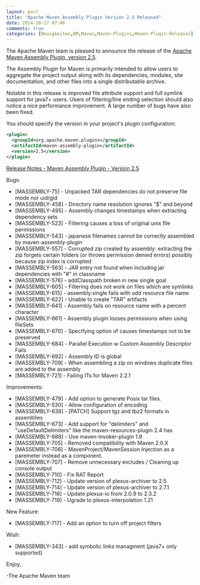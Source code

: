 ```yaml
---
layout: post
title: "Apache Maven Assembly Plugin Version 2.5 Released"
date: 2014-10-27 07:46
comments: true
categories: [Neuigkeiten,BM,Maven,Maven-Plugins,Maven-Plugin-Releases]
---
```

The Apache Maven team is pleased to announce the release of the 
[Apache Maven Assembly Plugin, version 2.5](http://maven.apache.org/plugins/maven-assembly-plugin).

The Assembly Plugin for Maven is primarily intended to allow users to aggregate
the project output along with its dependencies, modules, site documentation,
and other files into a single distributable archive.

Notable in this release is improved file attribute support and full
symlink support for java7+ users. Users of filtering/line ending
selection should also notice a nice performance improvement.  A large
number of bugs have also been fixed.

You should specify the version in your project's plugin configuration:

``` xml
<plugin>
  <groupId>org.apache.maven.plugins</groupId>
  <artifactId>maven-assembly-plugin</artifactId>
  <version>2.5</version>
</plugin>
```

<!-- more -->


[Release Notes - Maven Assembly Plugin - Version 2.5](http://jira.codehaus.org/secure/ReleaseNote.jspa?version=18952&styleName=Text&projectId=11126)

Bugs:

 * [MASSEMBLY-75] - Unpacked TAR dependencies do not preserve file
mode nor uid/gid
 * [MASSEMBLY-458] - Directory name resolution ignores "$" and beyond
 * [MASSEMBLY-495] - Assembly changes timestamps when extracting dependency sets
 * [MASSEMBLY-523] - Filtering causes a loss of original unix file permissions
 * [MASSEMBLY-543] - japanese filenames cannot be correctly assembled by maven-assembly-plugin
 * [MASSEMBLY-557] - Corrupted zip created by assembly: extracting the zip forgets certain folders (or throws permission denied errors) possibly because zip index is corrupted
 * [MASSEMBLY-563] - JAR entry not found when including jar dependencies with "#" in classname
 * [MASSEMBLY-576] - addClasspath broken in new single goal
 * [MASSEMBLY-605] - Filtering does not work on files which are symlinks
 * [MASSEMBLY-615] - assembly:single fails with odd resource file name
 * [MASSEMBLY-622] - Unable to create "TAR" artifacts
 * [MASSEMBLY-641] - Assembly fails on resource name with a percent character
 * [MASSEMBLY-661] - Assembly plugin looses permissions when using fileSets
 * [MASSEMBLY-670] - Specifying <lineEnding> option of <fileSet> causes timestamps not to be preserved
 * [MASSEMBLY-684] - Parallel Execution w Custom Assembly Descriptor Fails
 * [MASSEMBLY-692] - Assembly ID is global
 * [MASSEMBLY-709] - When assembling a zip on windows duplicate files are added to the assembly
 * [MASSEMBLY-721] - Failing ITs for Maven 2.2.1

Improvements:

 * [MASSEMBLY-479] - Add option to generate Posix tar files.
 * [MASSEMBLY-530] - Allow configuration of encoding
 * [MASSEMBLY-638] - [PATCH] Support tgz and tbz2 formats in assemblies
 * [MASSEMBLY-673] - Add support for "delimiters" and "useDefaultDelimiters" like the maven-resources-plugin 2.4 has
 * [MASSEMBLY-688] - Use maven-invoker-plugin 1.9
 * [MASSEMBLY-705] - Removed compatibility with Maven 2.0.X
 * [MASSEMBLY-706] - MavenProject/MavenSession Injection as a paremeter instead as a component.
 * [MASSEMBLY-707] - Remove unnecessary excludes / Cleaning up console output
 * [MASSEMBLY-710] - Fix RAT Report
 * [MASSEMBLY-712] - Update version of plexus-archiver to 2.5
 * [MASSEMBLY-714] - Update version of plexus-archiver to 2.7.1
 * [MASSEMBLY-716] - Update plexus-io from 2.0.9 to 2.3.2
 * [MASSEMBLY-719] - Ugrade to plexus-interpolation 1.21

New Feature:

 * [MASSEMBLY-717] - Add an option to turn off project filters

Wish:

 * [MASSEMBLY-343] - add symbolic links managment (java7+ only supported)

Enjoy,

-The Apache Maven team
